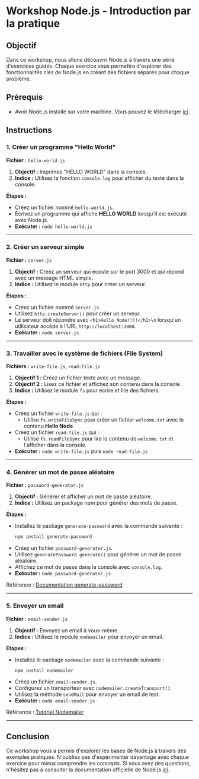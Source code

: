 # Workshop Node.js - Introduction par la pratique

## Objectif
Dans ce workshop, nous allons découvrir Node.js à travers une série d'exercices guidés. Chaque exercice vous permettra d'explorer des fonctionnalités clés de Node.js en créant des fichiers séparés pour chaque problème.

## Prérequis
- Avoir Node.js installé sur votre machine. Vous pouvez le télécharger [ici](https://nodejs.org/).

## Instructions

### 1. Créer un programme "Hello World"

**Fichier :** `hello-world.js`

1. **Objectif :** Imprimez "HELLO WORLD" dans la console.
2. **Indice :** Utilisez la fonction `console.log` pour afficher du texte dans la console.

**Étapes :**
- Créez un fichier nommé `hello-world.js`.
- Écrivez un programme qui affiche **HELLO WORLD** lorsqu'il est exécuté avec Node.js.
- **Exécuter :** `node hello-world.js`

---

### 2. Créer un serveur simple

**Fichier :** `server.js`

1. **Objectif :** Créez un serveur qui écoute sur le port 3000 et qui répond avec un message HTML simple.
2. **Indice :** Utilisez le module `http` pour créer un serveur.

**Étapes :**
- Créez un fichier nommé `server.js`.
- Utilisez `http.createServer()` pour créer un serveur.
- Le serveur doit répondre avec `<h1>Hello Node!!!!</h1>\n` lorsqu'un utilisateur accède à l'URL `http://localhost:3000`.
- **Exécuter :** `node server.js`
  
---

### 3. Travailler avec le système de fichiers (File System)

**Fichiers :** `write-file.js`, `read-file.js`

1. **Objectif 1 :** Créez un fichier texte avec un message.
2. **Objectif 2 :** Lisez ce fichier et affichez son contenu dans la console.
3. **Indice :** Utilisez le module `fs` pour écrire et lire des fichiers.

**Étapes :**
- Créez un fichier `write-file.js` qui :
  - Utilise `fs.writeFileSync` pour créer un fichier `welcome.txt` avec le contenu **Hello Node**.
- Créez un fichier `read-file.js` qui :
  - Utilise `fs.readFileSync` pour lire le contenu de `welcome.txt` et l'afficher dans la console.
- **Exécuter :** `node write-file.js` puis `node read-file.js`

---

### 4. Générer un mot de passe aléatoire

**Fichier :** `password-generator.js`

1. **Objectif :** Générer et afficher un mot de passe aléatoire.
2. **Indice :** Utilisez un package npm pour générer des mots de passe.

**Étapes :**
- Installez le package `generate-password` avec la commande suivante :
  ```bash
  npm install generate-password
  ```
- Créez un fichier `password-generator.js`.
- Utilisez `generatePassword.generate()` pour générer un mot de passe aléatoire.
- Affichez ce mot de passe dans la console avec `console.log`.
- **Exécuter :** `node password-generator.js`

Référence : [Documentation generate-password](https://www.npmjs.com/package/generate-password)

---

### 5. Envoyer un email

**Fichier :** `email-sender.js`

1. **Objectif :** Envoyez un email à vous-même.
2. **Indice :** Utilisez le module `nodemailer` pour envoyer un email.

**Étapes :**
- Installez le package `nodemailer` avec la commande suivante :
  ```bash
  npm install nodemailer
  ```
- Créez un fichier `email-sender.js`.
- Configurez un transporteur avec `nodemailer.createTransport()`.
- Utilisez la méthode `sendMail` pour envoyer un email de test.
- **Exécuter :** `node email-sender.js`

Référence : [Tutoriel Nodemailer](https://www.w3schools.com/nodejs/nodejs_email.asp)

---

## Conclusion
Ce workshop vous a permis d'explorer les bases de Node.js à travers des exemples pratiques. N'oubliez pas d'expérimenter davantage avec chaque exercice pour mieux comprendre les concepts. Si vous avez des questions, n'hésitez pas à consulter la documentation officielle de Node.js [ici](https://nodejs.org/en/docs/).